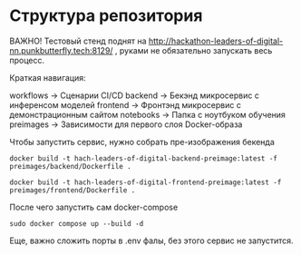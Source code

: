 # Структура репозитория

ВАЖНО! Тестовый стенд поднят на http://hackathon-leaders-of-digital-nn.punkbutterfly.tech:8129/ , руками не обязательно запускать весь процесс.

Краткая навигация:

workflows -> Сценарии CI/CD
backend -> Бекэнд микросервис с инференсом моделей
frontend -> Фронтэнд микросервис с демонстрационным сайтом
notebooks -> Папка с ноутбуком обучения
preimages -> Зависимости для первого слоя Docker-образа

Чтобы запустить сервис, нужно собрать пре-изображения бекенда

```
docker build -t hach-leaders-of-digital-backend-preimage:latest -f preimages/backend/Dockerfile .
```

```
docker build -t hach-leaders-of-digital-frontend-preimage:latest -f preimages/frontend/Dockerfile .
```

После чего запустить сам docker-compose

```
sudo docker compose up --build -d
```

Еще, важно сложить порты в .env фалы, без этого сервис не запустится. 
